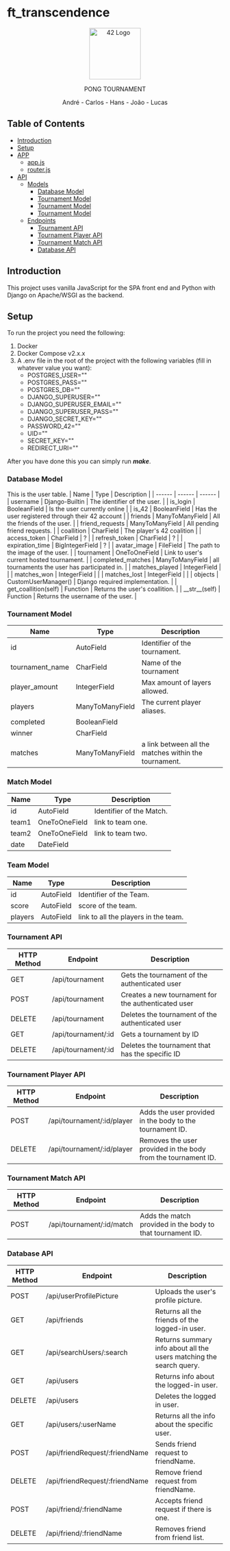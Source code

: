 

# ft_transcendence

<p align="center">
  <img src="https://auth.42.fr/auth/resources/0nmse/login/students/img/42_logo.svg" width="120" alt="42 Logo" /></a>
</p>
  
<p align="center">PONG TOURNAMENT</p>
<p align="center">André - Carlos - Hans - João - Lucas</p>

## Table of Contents
- [Introduction](#Introduction)
- [Setup](#Setup)
- [APP](#APP)
	- [app.js](#app-js)
	- [router.js](#router-js)
- [API](#Database-M)
    - [Models](#Database-M)
        - [Database Model](#Database-M) 
        - [Tournament Model](#Tournament-M) 
        - [Tournament Model](#Match-M) 
        - [Tournament Model](#Team-M) 
    - [Endpoints](#Tournament)
        - [Tournament API](#Tournament)
        - [Tournament Player API](#Tournament-Player)
        - [Tournament Match API](#Tournament-Match)
        - [Database API](#Database)


## Introduction <a name="Introduction"></a>
This project uses vanilla JavaScript for the SPA front end and Python with Django on Apache/WSGI as the backend.

## Setup <a name="Setup"></a>
To run the project you need the following:
1. Docker
2. Docker Compose v2.x.x
3. A .env file in the root of the project with the following variables (fill in whatever value you want):
    - POSTGRES_USER=""
    - POSTGRES_PASS=""
    - POSTGRES_DB=""
    - DJANGO_SUPERUSER=""
    - DJANGO_SUPERUSER_EMAIL=""
    - DJANGO_SUPERUSER_PASS=""
    - DJANGO_SECRET_KEY=""
    - PASSWORD_42=""
    - UID=""
    - SECRET_KEY=""
    - REDIRECT_URI=""

After you have done this you can simply run ***make***.

### Database Model <a name="Database-M"></a> 
This is the user table.
| Name | Type | Description |
| ------ | ------ | ------ |
| username              | Django-Builtin        | The identifier of the user.                       |
| is_login				| BooleanField          | Is the user currently online                      |
| is_42                 | BooleanField          | Has the user registered through their 42 account  |
| friends               | ManyToManyField       | All the friends of the user.                      |
| friend_requests       | ManyToManyField       | All pending friend requests.                      |
| coallition            | CharField             | The player's 42 coalition                        |
| access_token          | CharField             | ?                       |
| refresh_token         | CharField             | ?                       |
| expiration_time       | BigIntegerField       | ?                     |
| avatar_image          | FileField             | The path to the image of the user.                |
| tournament            | OneToOneField         | Link to user's current hosted tournament.         |
| completed_matches     | ManyToManyField       | all tournaments the user has participated in.     |
| matches_played        | IntegerField          |                        |
| matches_won           | IntegerField          |                        |
| matches_lost          | IntegerField          |                        |
| objects               | CustomUserManager()   | Django required implementation.                   |
| get_coallition(self)  | Function              | Returns the user's coallition.                    |
| \_\_str\_\_(self)     | Function              | Returns the username of the user.                 |


### Tournament Model <a name="Tournament-M"></a>
| Name | Type | Description |
| ------ | ------ | ------ |
| id                | AutoField         | Identifier of the tournament. |
| tournament_name   | CharField         | Name of the tournament        |
| player_amount     | IntegerField      | Max amount of layers allowed. |
| players           | ManyToManyField   | The current player aliases.   |
| completed         | BooleanField      |  |
| winner         	| CharField      	|  |
| matches         	| ManyToManyField   | a link between all the matches within the tournament. |

### Match Model <a name="Match-M"></a>
| Name | Type | Description |
| ------ | ------ | ------ |
| id                | AutoField         | Identifier of the Match. |
| team1             | OneToOneField         | link to team one. |
| team2             | OneToOneField         | link to team two. |
| date	            | DateField         |  |

### Team Model <a name="Team-M"></a>
| Name | Type | Description |
| ------ | ------ | ------ |
| id                | AutoField         | Identifier of the Team. |
| score             | AutoField         | score of the team. |
| players           | AutoField         | link to all the players in the team. |


### Tournament API <a name="Tournament"></a>
| HTTP Method | Endpoint | Description |
| ------ | ------ | ------ |
| GET       | /api/tournament           | Gets the tournament of the authenticated user         |
| POST      | /api/tournament           | Creates a new tournament for the authenticated user   |
| DELETE    | /api/tournament           | Deletes the tournament of the authenticated user      |
| GET       | /api/tournament/:id       | Gets a tournament by ID                               |
| DELETE    | /api/tournament/:id       | Deletes the tournament that has the specific ID       |


### Tournament Player API <a name="Tournament-Player"></a>
| HTTP Method | Endpoint | Description |
| ------ | ------ | ------ |
| POST 		| /api/tournament/:id/player | Adds the user provided in the body to the tournament ID.  |
| DELETE	| /api/tournament/:id/player | Removes the user provided in the body from the tournament ID. |


### Tournament Match API <a name="Tournament-Match"></a>
| HTTP Method | Endpoint | Description |
| ------ | ------ | ------ |
| POST      | /api/tournament/:id/match       | Adds the match provided in the body to that tournament ID.|

### Database API <a name="Database"></a>
| HTTP Method | Endpoint | Description |
| ------ | ------ | ------ |
| POST		| /api/userProfilePicture           | Uploads the user's profile picture.                                   |
| GET		| /api/friends                      | Returns all the friends of the logged-in user.                        |
| GET		| /api/searchUsers/:search          | Returns summary info about all the users matching the search query.   |
| GET		| /api/users                        | Returns info about the logged-in user.                                |
| DELETE	| /api/users                        | Deletes the logged in user.                                           |
| GET		| /api/users/:userName              | Returns all the info about the specific user.                         |
| POST		| /api/friendRequest/:friendName    | Sends friend request to friendName.                                   |
| DELETE	| /api/friendRequest/:friendName    | Remove friend request from friendName.                                |
| POST		| /api/friend/:friendName           | Accepts friend request if there is one.                               |
| DELETE	| /api/friend/:friendName           | Removes friend from friend list.                                      |
